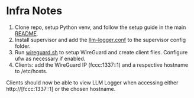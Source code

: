 # Infra Notes
1. Clone repo, setup Python venv, and follow the setup guide in the main [README](../README.md).
2. Install supervisor and add the [llm-logger.conf](./llm-logger.conf) to the supervisor config folder.
3. Run [wireguard.sh](./wireguard.sh) to setup WireGuard and create client files. Configure ufw as necessary if enabled.
4. Clients: add the WireGuard IP (fccc:1337::1) and a respective hostname to /etc/hosts.

Clients should now be able to view LLM Logger when accessing either http://[fccc:1337::1] or the chosen hostname.